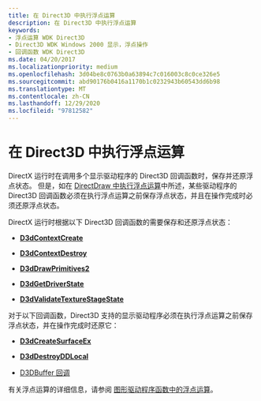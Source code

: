 ```yaml
---
title: 在 Direct3D 中执行浮点运算
description: 在 Direct3D 中执行浮点运算
keywords:
- 浮点运算 WDK Direct3D
- Direct3D WDK Windows 2000 显示，浮点操作
- 回调函数 WDK Direct3D
ms.date: 04/20/2017
ms.localizationpriority: medium
ms.openlocfilehash: 3d04be8c0763b0a63894c7c016003c8c0ce326e5
ms.sourcegitcommit: abd90176b0416a1170b1c0232943b60543dd6b98
ms.translationtype: MT
ms.contentlocale: zh-CN
ms.lasthandoff: 12/29/2020
ms.locfileid: "97812582"
---
```

# <a name="performing-floating-point-operations-in-direct3d"></a>在 Direct3D 中执行浮点运算

DirectX 运行时在调用多个显示驱动程序的 Direct3D 回调函数时，保存并还原浮点状态。 但是，如在 [DirectDraw 中执行浮点运算](performing-floating-point-operations-in-directdraw.md)中所述，某些驱动程序的 Direct3D 回调函数必须在执行浮点运算之前保存浮点状态，并且在操作完成时必须还原浮点状态。

DirectX 运行时根据以下 Direct3D 回调函数的需要保存和还原浮点状态：

* [**D3dContextCreate**](/windows-hardware/drivers/ddi/d3dhal/nc-d3dhal-lpd3dhal_contextcreatecb)

* [**D3dContextDestroy**](/windows-hardware/drivers/ddi/d3dhal/nc-d3dhal-lpd3dhal_contextdestroycb)

* [**D3dDrawPrimitives2**](/windows-hardware/drivers/ddi/d3dhal/nc-d3dhal-lpd3dhal_drawprimitives2cb)

* [**D3dGetDriverState**](/windows/win32/api/ddrawint/nc-ddrawint-pdd_getdriverstate)

* [**D3dValidateTextureStageState**](/windows-hardware/drivers/ddi/d3dhal/nc-d3dhal-lpd3dhal_validatetexturestagestatecb)

对于以下回调函数，Direct3D 支持的显示驱动程序必须在执行浮点运算之前保存浮点状态，并在操作完成时还原它：

* [**D3dCreateSurfaceEx**](/windows/win32/api/ddrawint/nc-ddrawint-pdd_createsurfaceex)

* [**D3dDestroyDDLocal**](/windows/win32/api/ddrawint/nc-ddrawint-pdd_destroyddlocal)

* [D3DBuffer 回调](/windows/win32/api/ddrawint/ns-ddrawint-dd_d3dbufcallbacks)

有关浮点运算的详细信息，请参阅 [图形驱动程序函数中的浮点运算](floating-point-operations-in-graphics-driver-functions.md)。
